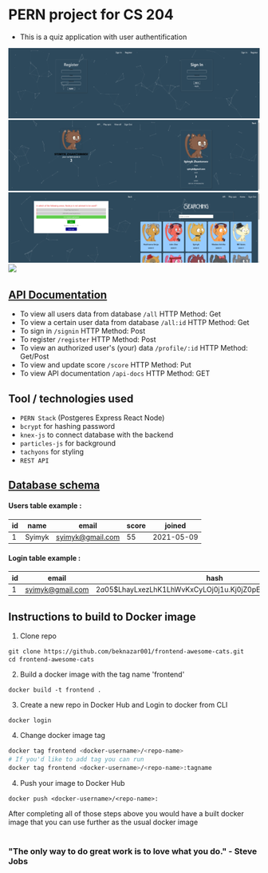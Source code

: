 # PERN project for CS 204
* This is a quiz application with user authentification

<img src="./public/img1.png" width="50%" /><img src="./public/img2.png" width="50%" />
<img src="./public/img3.png" width="50%" /><img src="./public/img5.png" width="50%" /> 
<img src="./public/img6.png" width="50%" /><img src="./public/img4.png" width="50%" />
<img src="./public/img3.gif" width="100%" />


## [API Documentation](https://peaceful-retreat-54716.herokuapp.com/api-docs/)
* To view all users data from database `/all`  HTTP Method: Get
* To view a certain user data from database `/all:id`  HTTP Method: Get
* To sign in `/signin` HTTP Method: Post
* To register `/register` HTTP Method: Post
* To view an authorized user's (your) data `/profile/:id` HTTP Method: Get/Post
* To view and update score `/score` HTTP Method: Put
* To view API documentation `/api-docs` HTTP Method: GET


## Tool / technologies used
* `PERN Stack` (Postgeres Express React Node)
* `bcrypt` for hashing password
* `knex-js` to connect database with the backend
* `particles-js` for background
* `tachyons` for styling
* `REST API`

## [Database schema](https://github.com/Zhantoroev/awesome-api/blob/main/PSQL.txt)

#### Users table example :
| id       | name      | email            | score | joined     |
| ---      | ---       | ---              | ---   | ---        |
| 1        | Syimyk    | syimyk@gmail.com | 55    | 2021-05-09 |

#### Login table example :
| id       | email            | hash                                                         |
| ---      | ---              | ---                                                          |
| 1        | syimyk@gmail.com | $2a$05$LhayLxezLhK1LhWvKxCyLOj0j1u.Kj0jZ0pEmm134uzrQlFvQJLF6 |



## Instructions to build to Docker image 
1. Clone repo
```
git clone https://github.com/beknazar001/frontend-awesome-cats.git
cd frontend-awesome-cats
```
2. Build a docker image with the tag name 'frontend'
```
docker build -t frontend .
```
3. Create a new repo in Docker Hub and Login to docker from CLI
```
docker login
```
4. Change docker image tag
```bash
docker tag frontend <docker-username>/<repo-name>
# If you'd like to add tag you can run
docker tag frontend <docker-username>/<repo-name>:tagname
```
4. Push your image to Docker Hub
```
docker push <docker-username>/<repo-name>:
```

After completing all of those steps above you would have a built docker image that you can use further as the usual docker image<br>
<br>

### "The only way to do great work is to love what you do." - Steve Jobs